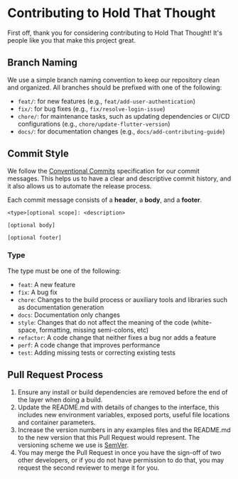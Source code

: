 # Contributing to Hold That Thought

First off, thank you for considering contributing to Hold That Thought! It's people like you that make this project great.

## Branch Naming

We use a simple branch naming convention to keep our repository clean and organized. All branches should be prefixed with one of the following:

- `feat/`: for new features (e.g., `feat/add-user-authentication`)
- `fix/`: for bug fixes (e.g., `fix/resolve-login-issue`)
- `chore/`: for maintenance tasks, such as updating dependencies or CI/CD configurations (e.g., `chore/update-flutter-version`)
- `docs/`: for documentation changes (e.g., `docs/add-contributing-guide`)

## Commit Style

We follow the [Conventional Commits](https://www.conventionalcommits.org/en/v1.0.0/) specification for our commit messages. This helps us to have a clear and descriptive commit history, and it also allows us to automate the release process.

Each commit message consists of a **header**, a **body**, and a **footer**.

```
<type>[optional scope]: <description>

[optional body]

[optional footer]
```

### Type

The type must be one of the following:

- `feat`: A new feature
- `fix`: A bug fix
- `chore`: Changes to the build process or auxiliary tools and libraries such as documentation generation
- `docs`: Documentation only changes
- `style`: Changes that do not affect the meaning of the code (white-space, formatting, missing semi-colons, etc)
- `refactor`: A code change that neither fixes a bug nor adds a feature
- `perf`: A code change that improves performance
- `test`: Adding missing tests or correcting existing tests

## Pull Request Process

1. Ensure any install or build dependencies are removed before the end of the layer when doing a build.
2. Update the README.md with details of changes to the interface, this includes new environment variables, exposed ports, useful file locations and container parameters.
3. Increase the version numbers in any examples files and the README.md to the new version that this Pull Request would represent. The versioning scheme we use is [SemVer](http://semver.org/).
4. You may merge the Pull Request in once you have the sign-off of two other developers, or if you do not have permission to do that, you may request the second reviewer to merge it for you.
